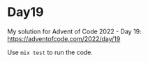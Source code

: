 # Day19

My solution for Advent of Code 2022 - Day 19: https://adventofcode.com/2022/day/19

Use `mix test` to run the code.
